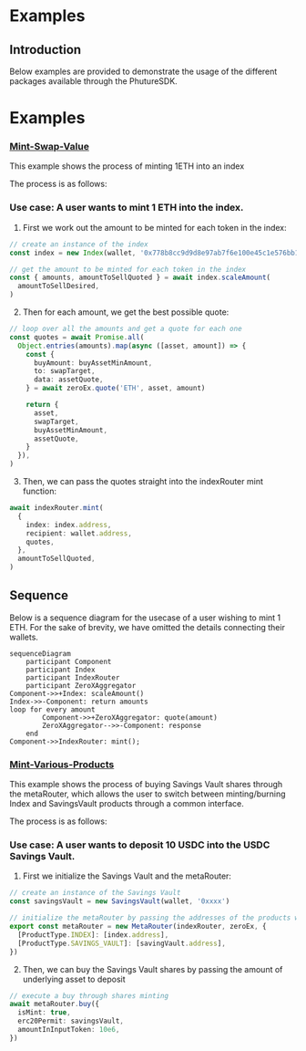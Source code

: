 # Examples

## Introduction

Below examples are provided to demonstrate the usage of the different packages available through the PhutureSDK.

# Examples

### [Mint-Swap-Value](./src/mint-swap-value.ts)

This example shows the process of minting 1ETH into an index

The process is as follows:

### Use case: A user wants to mint 1 ETH into the index.

1. First we work out the amount to be minted for each token in the index:

```typescript
// create an instance of the index
const index = new Index(wallet, '0x778b8cc9d9d8e97ab7f6e100e45c1e576bb1d6d4')

// get the amount to be minted for each token in the index
const { amounts, amountToSellQuoted } = await index.scaleAmount(
  amountToSellDesired,
)
```

2. Then for each amount, we get the best possible quote:

```typescript
// loop over all the amounts and get a quote for each one
const quotes = await Promise.all(
  Object.entries(amounts).map(async ([asset, amount]) => {
    const {
      buyAmount: buyAssetMinAmount,
      to: swapTarget,
      data: assetQuote,
    } = await zeroEx.quote('ETH', asset, amount)

    return {
      asset,
      swapTarget,
      buyAssetMinAmount,
      assetQuote,
    }
  }),
)
```

3. Then, we can pass the quotes straight into the indexRouter mint function:

```typescript
await indexRouter.mint(
  {
    index: index.address,
    recipient: wallet.address,
    quotes,
  },
  amountToSellQuoted,
)
```

## Sequence

Below is a sequence diagram for the usecase of a user wishing to mint 1 ETH.
For the sake of brevity, we have omitted the details connecting their wallets.

```mermaid
sequenceDiagram
    participant Component
    participant Index
    participant IndexRouter
    participant ZeroXAggregator
Component->>+Index: scaleAmount()
Index->>-Component: return amounts
loop for every amount
        Component->>+ZeroXAggregator: quote(amount)
        ZeroXAggregator-->>-Component: response
    end
Component->>IndexRouter: mint();
```

### [Mint-Various-Products](./src/app/meta-router.ts)

This example shows the process of buying Savings Vault shares through the metaRouter, which allows the user to switch between minting/burning Index and SavingsVault products through a common interface.

The process is as follows:

### Use case: A user wants to deposit 10 USDC into the USDC Savings Vault.

1. First we initialize the Savings Vault and the metaRouter:

```typescript
// create an instance of the Savings Vault
const savingsVault = new SavingsVault(wallet, '0xxxx')

// initialize the metaRouter by passing the addresses of the products we want to use
export const metaRouter = new MetaRouter(indexRouter, zeroEx, {
  [ProductType.INDEX]: [index.address],
  [ProductType.SAVINGS_VAULT]: [savingVault.address],
})
```

2. Then, we can buy the Savings Vault shares by passing the amount of underlying asset to deposit

```typescript
// execute a buy through shares minting
await metaRouter.buy({
  isMint: true,
  erc20Permit: savingsVault,
  amountInInputToken: 10e6,
})
```
